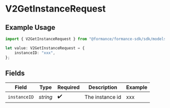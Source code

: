 # V2GetInstanceRequest

## Example Usage

```typescript
import { V2GetInstanceRequest } from "@formance/formance-sdk/sdk/models/operations";

let value: V2GetInstanceRequest = {
    instanceID: "xxx",
};
```

## Fields

| Field              | Type               | Required           | Description        | Example            |
| ------------------ | ------------------ | ------------------ | ------------------ | ------------------ |
| `instanceID`       | *string*           | :heavy_check_mark: | The instance id    | xxx                |
